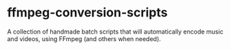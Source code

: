 # ffmpeg-conversion-scripts
A collection of handmade batch scripts that will automatically encode music and videos, using FFmpeg (and others when needed).
